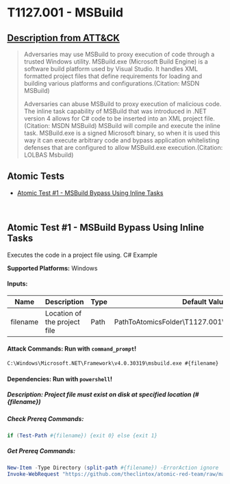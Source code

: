 # T1127.001 - MSBuild
## [Description from ATT&CK](https://attack.mitre.org/wiki/Technique/T1127.001)
<blockquote>Adversaries may use MSBuild to proxy execution of code through a trusted Windows utility. MSBuild.exe (Microsoft Build Engine) is a software build platform used by Visual Studio. It handles XML formatted project files that define requirements for loading and building various platforms and configurations.(Citation: MSDN MSBuild)

Adversaries can abuse MSBuild to proxy execution of malicious code. The inline task capability of MSBuild that was introduced in .NET version 4 allows for C# code to be inserted into an XML project file.(Citation: MSDN MSBuild) MSBuild will compile and execute the inline task. MSBuild.exe is a signed Microsoft binary, so when it is used this way it can execute arbitrary code and bypass application whitelisting defenses that are configured to allow MSBuild.exe execution.(Citation: LOLBAS Msbuild)</blockquote>

## Atomic Tests

- [Atomic Test #1 - MSBuild Bypass Using Inline Tasks](#atomic-test-1---msbuild-bypass-using-inline-tasks)


<br/>

## Atomic Test #1 - MSBuild Bypass Using Inline Tasks
Executes the code in a project file using. C# Example

**Supported Platforms:** Windows




#### Inputs:
| Name | Description | Type | Default Value | 
|------|-------------|------|---------------|
| filename | Location of the project file | Path | PathToAtomicsFolder&#92;T1127.001&#92;src&#92;T1127.001.csproj|


#### Attack Commands: Run with `command_prompt`! 


```cmd
C:\Windows\Microsoft.NET\Framework\v4.0.30319\msbuild.exe #{filename}
```




#### Dependencies:  Run with `powershell`!
##### Description: Project file must exist on disk at specified location (#{filename})
##### Check Prereq Commands:
```powershell
if (Test-Path #{filename}) {exit 0} else {exit 1} 
```
##### Get Prereq Commands:
```powershell
New-Item -Type Directory (split-path #{filename}) -ErrorAction ignore | Out-Null
Invoke-WebRequest "https://github.com/theclintox/atomic-red-team/raw/master/atomics/T1127.001/src/T1127.001.csproj" -OutFile "#{filename}"
```




<br/>
